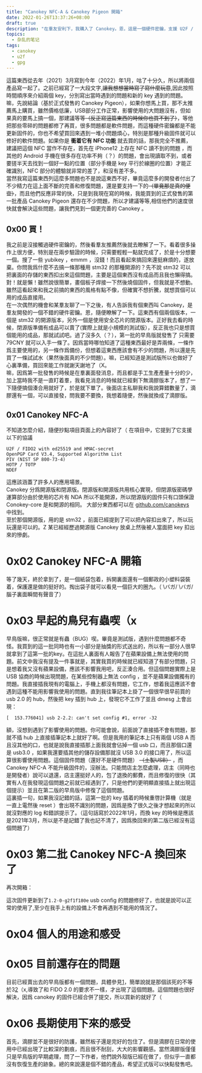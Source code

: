 ```yaml
---
title: "Canokey NFC-A & Canokey Pigeon 開箱"
date: 2022-01-26T13:37:26+08:00
draft: true
description: "在羣友安利下，我購入了 Canokey。恩，這是一個硬件密鑰，支援 U2F / FIDO2 、 OpenPGP Card V3.4 、 PIV 還有 OTP （one time password），而且價格十分低廉，那就買回來試試。嘛，至於爲什麼標題有兩個型號，那純粹是我從去年（2021）一直拖到今年（2022），新的正式版都發佈了，於是一起寫。"
topics:
  - 杂乱的笔记
tags:
  - canokey
  - u2f
  - gpg
---
```

這篇東西從去年（2021）3月寫到今年（2022）年1月，咕了十分久，所以將兩個產品寫一起了。之前已經寫了一大段文字,~~讓我想想當時寫了寫什麼玩意~~,因此按照時間順序來介紹兩個 key，分別寫出當時遇到的問題和新的 key 遇到的問題。  
嘛，先說結論（基於正式發售的 Canokey Pigeon），如果你想馬上買，那不太推薦馬上購買，雖然價格低廉，USB部分工作正常，影響使用的大問題沒有，但如果真的要馬上搞一個，那建議等等~~（反正寫這篇東西的時候你也買不到了）~~，等他把那些零碎的問題都修了再買，很多問題都是軟件問題，而這種硬件密鑰都是不能更新固件的，你也不希望買回來遇到一堆小問題煩心，特別是那種升級固件就可以修好的軟件問題。如果你是 **衝着它有 NFC 功能** 就去買的話，那我完全不推薦，建議把這個 NFC 當作不存在，首先在 iPhone12 上存在 NFC 讀不到的問題 ，而其他的 Android 手機在很多存在功率不夠（？）的問題，會出現讀取不到，或者要搓半天去找到一個好一點的位置（部分手機是 key 平行於線圈的位置）才能正確識別，NFC 部分的體驗就非常的差了，和沒有差不多。  
當然我寫這篇東西列這麼多問題也不是說這東西不好，畢竟這麼多的開發者付出了不少精力在這上面不斷的完善和修復問題，還是要支持一下的~~（畢竟那是真的便宜）~~，而且他們反應非常的快，只是到我現在寫的時候，我能買到的正式發售的第一批產品 Canokey Pigeon 還存在不少問題，所以才建議等等,相信他們的速度很快就會解決這些問題，讓我們見到一個更完善的 Canokey 。

## 0x00 買！
我之前是沒接觸過硬件密鑰的，然後看羣友推薦然後就去瞭解了一下。看着很多操作上很方便，特別是在兩步驗證的時候，只需要輕輕一點就完成了，於是十分想要一個。搜了一些 yubikey ，emmm ，沒錢！而且看起來搞回來還挺麻煩的，遂放棄。你問我爲什麼不去搞一條那種用 stm32 的那種開源的？先不說 stm32 可以把裏面的存儲的東西扣出來這個問題，主要是這個東西沒有成品而且我也懶得搞。對！就是懶！雖然說很簡單，畫個板子焊接一下然後燒個固件，但我就是不想動。雖然這看起來和我之前搞的東西的風格有點不像，但確實不想折騰，就想買個可以用的成品直接用。  
在一次偶然的機會和某羣友聊了一下之後，有人告訴我有個東西叫 Canokey，是羣友開發的一個不錯的硬件密鑰。恩，隨便瞭解了一下。這東西有個兩個版本，一個是 stm32 的開源版本，另外一個是使用安全芯片的閉源版本。正好我去看的時候，閉源版準備有成品可以賣了(實際上就是小規模的測試版），反正我也只是想買個能用的成品，那就試試吧。過了沒多久（？），第一批的早鳥版就發售了 只需要 79CNY 就可以入手一條了。因爲當時哪怕知道了這種東西最好是弄兩條，一條作爲主要使用的，另一條作爲備份，但想着這東西應該會有不少的問題，所以還是先買了一條試試水（果然後面真的不少問題）。嘛，已經知道是測試版所以也做好了心裏準備，買回來能工作就謝天謝地了（X。  
嘛，因爲第一批發售的時候是在羣裏面發消息，而且都是手工生產產量十分的少，加上當時我不是一直盯着羣，我看見消息的時候就已經剩下無滴膠版本了，想了一下隨便搞個湊合用就好了，於是就下單了。後面店主私聊我和我說算錯數量了，滴膠還有一個，可以直接發，問我要不要換，我想着隨便，然後就換成了滴膠版。

## 0x01 Canokey NFC-A
不知道怎麼介紹，隨便抄點項目頁面上的內容好了（
在項目中，它提到了它支援以下的協議
```
U2F / FIDO2 with ed25519 and HMAC-secret
OpenPGP Card V3.4, Supported Algorithm List
PIV (NIST SP 800-73-4)
HOTP / TOTP
NDEF
```
這應該涵蓋了許多人的應用場景。  
Canokey 分爲開源版和閉源版。閉源版和開源版共用核心實現，但閉源版密碼學運算部分由於使用的芯片有 NDA 所以不能開源，所以閉源版的固件只有口頭保證 Conokey-core 是和開源的相同。 大部分東西都可以在 [github.com/canokeys](https://github.com/canokeys/) 中找到。  
至於那個開源版，用的是 stm32 ，前面已經提到了可以把內容扣出來了，所以玩玩還是可以的。Z 某已經經歷過開源版 Canokey 放桌上然後被人當面把 key 扣出來的慘劇。

# 0x02 Canokey NFC-A 開箱
等了幾天，終於拿到了，是一個紙袋包着，拆開裏面還有一個郵政的小塑料袋裝着，保護還是做的挺好的。掏出袋子就可以看見一個巨大的圈九。（ \バガ/ \バガ/　腦子裏面瞬間有聲音了）

# 0x03 早起的鳥兒有蟲喫（x
早鳥版嘛，很正常就是有蟲（BUG）喫。畢竟是測試版，遇到什麼問題都不奇怪。我買到的這一批同時也有一小部分是抽獎的形式送出的，所以有一部分人很早就拿到了這第一批的key。在這批人裏面有人報告了在蘋果設備上無法使用的問題。前文中我沒有提及一件事就是，其實我買的時候就已經知道了有部分問題，只是想着我又沒有蘋果設備，應該不影響我用吧，反正湊合用。但這個問題實際上是 USB 協商的時候出現問題，在某些控制器上無法 config ，並不是蘋果設備獨有的問題。我直接插我現有的電腦上，手機上都沒有問題，它工作，想着我這應該不會遇到這種不能用影響我使用的問題。直到我往筆記本上掛了一個很早很早前買的 usb 2.0 的 hub，然後把 key 插到 hub 上，發現它不工作了並且 dmesg 上會出現：
```
[  153.776041] usb 2-2.2: can't set config #1, error -32
```
額，沒想到遇到了影響使用的問題。你可能會說，前面說了直接插不會有問題，那就不插 hub 上直接插筆記本上就好了啊。但是我用的筆記本上只有兩個 USB A 而且沒其他的口，也就是說我直接插那上面我就會佔掉一個 usb 口，而且那個口還是 usb3.0 ，如果我還要插其他的儲存設備那就沒 USB 3.0 的接口用了，所以這算很影響使用問題。這個固件問題（還好不是硬件問題） ~~（土製USB）~~ ，而 Canokey NFC-A 不能升級固件的，沒辦法。只能問店主怎麼處理，店主（同時也是開發者）說可以退還，店主還挺好人的，包了退換的郵費，而且修復的很快（其實有人在我發現這個問題之前就已經遇到了，只是他們的更明顯直接插上就出現這個提示）並且在第二版的早鳥版中修復了這個問題。  
這裏插一句，如果我沒記錯的話，這第一批的 key 插着的時候重啓計算機（就是一直上電然後 reset ）會出現不識別的問題，因爲是換了很久之後才想起來的所以就沒對應的 log 和錯誤提示了。（這句話寫於2022年1月，而換 key 的時候是應該是2021年3月，所以是不是記錯了我也記不清了，因爲換回來的第二版已經沒有這個問題了）

# 0x03 第二批 Canokey NFC-A 換回來了
再次開箱：

這次固件更新到了`1.2-0-g2f1f180e` usb config 的問題修好了，也就是說可以正常的使用了,至少在我手上有的設備上不會再遇到不能用的情況了。

# 0x04 個人的用途和感受



# 0x05 目前還存在的問題
目前已經賣出去的早鳥版都有一個問題，具體參見[1](https://github.com/Yubico/libfido2/issues/322)，簡單說就是那個該死的不等於3[2](https://github.com/canokeys/canokey-core/blob/4cacb73ec275c3fa32da67305e9f5e4884fba05d/applets/ctap/ctap-parser.c#L407)（x,導致了和 FIDO 2.0 的要求不一樣，才出現了這個問題。這個問題也很好解決，因爲 canokey 的固件已經合併了提交，所以買新的就好了（

# 0x06 長期使用下來的感受
首先，滴膠並不是很好的防護，雖然板子還是完好的包住了。但是滴膠在日常的使用中已經出現了比較深的劃痕，而且很不耐刮，大大的影響觀感。當然滴膠版僅僅只是早鳥版的早期處理，問了一下作者，他們說外殼版已經在做了，但似乎一直都沒有恢復生產的跡象。總的來說還是個不錯的產品，希望正式版可以快點發售吧。
